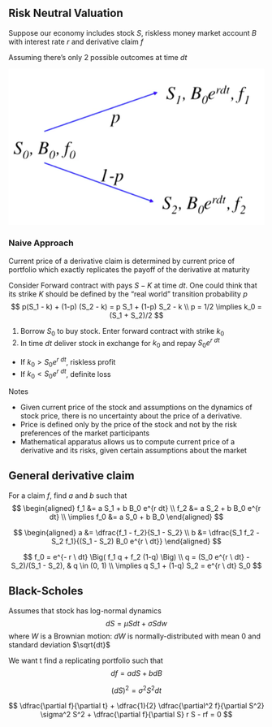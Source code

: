 ## Risk Neutral Valuation

Suppose our economy includes stock $S$, riskless money market account $B$ with interest rate $r$ and derivative claim $f$

Assuming there’s only 2 possible outcomes at time $dt$

![image-20240313102130100](assets/image-20240313102130100.png)

### Naive Approach

Current price of a derivative claim is determined by current price of portfolio which exactly replicates the payoff of the derivative at maturity

Consider Forward contract with pays $S-K$ at time $dt$. One could think that its strike $K$ should be defined by the “real world” transition probability $p$
$$
p(S_1 - k) + (1-p) (S_2 - k) = p S_1 + (1-p) S_2 - k \\
p = 1/2 \implies k_0 = (S_1 + S_2)/2
$$


1. Borrow $S_0$ to buy stock. Enter forward contract with strike $k_0$
2. In time $dt$ deliver stock in exchange for $k_0$ and repay $S_0 e^{r \ dt}$

- If $k_0 > S_0 e^{r \ dt}$, riskless profit
- If $k_0 < S_0 e^{r \ dt}$, definite loss

Notes

- Given current price of the stock and assumptions on the dynamics of stock price, there is no uncertainty about the price of a derivative.
- Price is defined only by the price of the stock and not by the risk preferences of the market participants
- Mathematical apparatus allows us to compute current price of a derivative and its risks, given certain assumptions about the market

## General derivative claim

For a claim $f$, find $a$ and $b$ such that
$$
\begin{aligned}
f_1 &= a S_1 + b B_0 e^{r dt} \\
f_2 &= a S_2 + b B_0 e^{r dt} \\
\implies f_0 &= a S_0 + b B_0
\end{aligned}
$$

$$
\begin{aligned}
a &= \dfrac{f_1 - f_2}{S_1 - S_2} \\
b &= \dfrac{S_1 f_2 - S_2 f_1}{(S_1 - S_2) B_0 e^{r \ dt}}
\end{aligned}
$$

$$
f_0 = e^{- r \ dt} \Big( f_1 q + f_2 (1-q) \Big) \\
q = (S_0 e^{r \ dt} - S_2)/(S_1 - S_2), & q \in (0, 1) \\
\implies q S_1 + (1-q) S_2 = e^{r \ dt} S_0
$$

## Black-Scholes

Assumes that stock has log-normal dynamics
$$
dS = \mu S dt + \sigma S dw
$$
where $W$ is a Brownian motion: $dW$ is normally-distributed with mean 0 and standard deviation $\sqrt{dt}$ 

We want t find a replicating portfolio such that
$$
df = a dS + b dB
$$

$$
(dS)^2 = \sigma^2 S^2 dt
$$

$$
\dfrac{\partial f}{\partial t} + \dfrac{1}{2} \dfrac{\partial^2 f}{\partial S^2} \sigma^2 S^2 + \dfrac{\partial f}{\partial S} r S - rf = 0
$$

